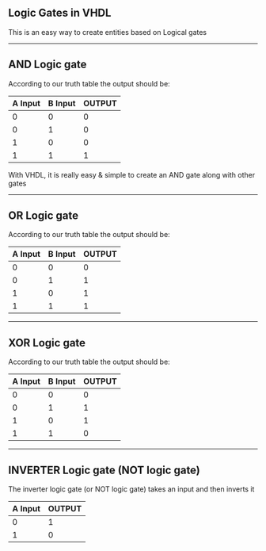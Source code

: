Logic Gates in VHDL
---------------------------------------------------------------------------------------------------------------------------------------------------------------------------------

This is an easy way to create entities based on Logical gates

---------------------------------------------------------------------------------------------------------------------------------------------------------------------------------
AND Logic gate
---------------------------------------------------------------------------------------------------------------------------------------------------------------------------------

According to our truth table the output should be:

| A Input | B Input | OUTPUT |
| --------------- | ---------------- | --------------- |
| 0 | 0 | 0 |
| 0 | 1 | 0 |
| 1 | 0 | 0 |
| 1 | 1 | 1 |

With VHDL, it is really easy & simple to create an AND gate along with other gates

---------------------------------------------------------------------------------------------------------------------------------------------------------------------------------
OR Logic gate
---------------------------------------------------------------------------------------------------------------------------------------------------------------------------------

According to our truth table the output should be:

| A Input | B Input | OUTPUT |
| --------------- | ---------------- | --------------- |
| 0 | 0 | 0 |
| 0 | 1 | 1 |
| 1 | 0 | 1 |
| 1 | 1 | 1 |


---------------------------------------------------------------------------------------------------------------------------------------------------------------------------------
XOR Logic gate
---------------------------------------------------------------------------------------------------------------------------------------------------------------------------------

According to our truth table the output should be:

| A Input | B Input | OUTPUT |
| --------------- | ---------------- | --------------- |
| 0 | 0 | 0 |
| 0 | 1 | 1 |
| 1 | 0 | 1 |
| 1 | 1 | 0 |


---------------------------------------------------------------------------------------------------------------------------------------------------------------------------------
INVERTER Logic gate (NOT logic gate)
---------------------------------------------------------------------------------------------------------------------------------------------------------------------------------
The inverter logic gate (or NOT logic gate) takes an input and then inverts it

| A Input | OUTPUT |
| --------------- | --------------- |
| 0 | 1 |
| 1 | 0 |
